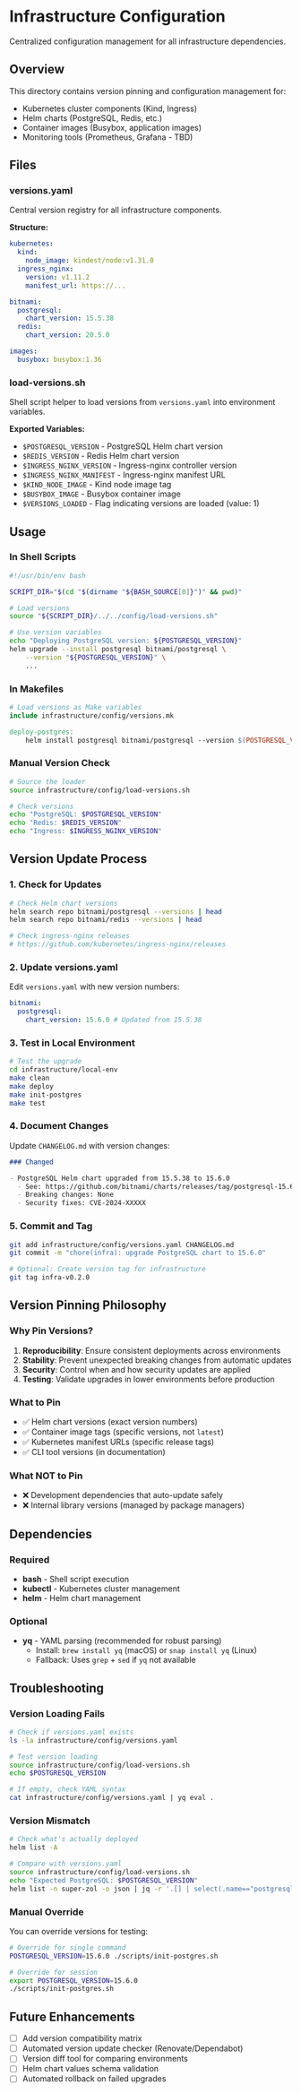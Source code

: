 # Infrastructure Configuration

Centralized configuration management for all infrastructure dependencies.

## Overview

This directory contains version pinning and configuration management for:

- Kubernetes cluster components (Kind, Ingress)
- Helm charts (PostgreSQL, Redis, etc.)
- Container images (Busybox, application images)
- Monitoring tools (Prometheus, Grafana - TBD)

## Files

### versions.yaml

Central version registry for all infrastructure components.

**Structure:**

```yaml
kubernetes:
  kind:
    node_image: kindest/node:v1.31.0
  ingress_nginx:
    version: v1.11.2
    manifest_url: https://...

bitnami:
  postgresql:
    chart_version: 15.5.38
  redis:
    chart_version: 20.5.0

images:
  busybox: busybox:1.36
```

### load-versions.sh

Shell script helper to load versions from `versions.yaml` into environment variables.

**Exported Variables:**

- `$POSTGRESQL_VERSION` - PostgreSQL Helm chart version
- `$REDIS_VERSION` - Redis Helm chart version
- `$INGRESS_NGINX_VERSION` - Ingress-nginx controller version
- `$INGRESS_NGINX_MANIFEST` - Ingress-nginx manifest URL
- `$KIND_NODE_IMAGE` - Kind node image tag
- `$BUSYBOX_IMAGE` - Busybox container image
- `$VERSIONS_LOADED` - Flag indicating versions are loaded (value: 1)

## Usage

### In Shell Scripts

```bash
#!/usr/bin/env bash

SCRIPT_DIR="$(cd "$(dirname "${BASH_SOURCE[0]}")" && pwd)"

# Load versions
source "${SCRIPT_DIR}/../../config/load-versions.sh"

# Use version variables
echo "Deploying PostgreSQL version: ${POSTGRESQL_VERSION}"
helm upgrade --install postgresql bitnami/postgresql \
    --version "${POSTGRESQL_VERSION}" \
    ...
```

### In Makefiles

```makefile
# Load versions as Make variables
include infrastructure/config/versions.mk

deploy-postgres:
	helm install postgresql bitnami/postgresql --version $(POSTGRESQL_VERSION)
```

### Manual Version Check

```bash
# Source the loader
source infrastructure/config/load-versions.sh

# Check versions
echo "PostgreSQL: $POSTGRESQL_VERSION"
echo "Redis: $REDIS_VERSION"
echo "Ingress: $INGRESS_NGINX_VERSION"
```

## Version Update Process

### 1. Check for Updates

```bash
# Check Helm chart versions
helm search repo bitnami/postgresql --versions | head
helm search repo bitnami/redis --versions | head

# Check ingress-nginx releases
# https://github.com/kubernetes/ingress-nginx/releases
```

### 2. Update versions.yaml

Edit `versions.yaml` with new version numbers:

```yaml
bitnami:
  postgresql:
    chart_version: 15.6.0 # Updated from 15.5.38
```

### 3. Test in Local Environment

```bash
# Test the upgrade
cd infrastructure/local-env
make clean
make deploy
make init-postgres
make test
```

### 4. Document Changes

Update `CHANGELOG.md` with version changes:

```markdown
### Changed

- PostgreSQL Helm chart upgraded from 15.5.38 to 15.6.0
  - See: https://github.com/bitnami/charts/releases/tag/postgresql-15.6.0
  - Breaking changes: None
  - Security fixes: CVE-2024-XXXXX
```

### 5. Commit and Tag

```bash
git add infrastructure/config/versions.yaml CHANGELOG.md
git commit -m "chore(infra): upgrade PostgreSQL chart to 15.6.0"

# Optional: Create version tag for infrastructure
git tag infra-v0.2.0
```

## Version Pinning Philosophy

### Why Pin Versions?

1. **Reproducibility**: Ensure consistent deployments across environments
2. **Stability**: Prevent unexpected breaking changes from automatic updates
3. **Security**: Control when and how security updates are applied
4. **Testing**: Validate upgrades in lower environments before production

### What to Pin

- ✅ Helm chart versions (exact version numbers)
- ✅ Container image tags (specific versions, not `latest`)
- ✅ Kubernetes manifest URLs (specific release tags)
- ✅ CLI tool versions (in documentation)

### What NOT to Pin

- ❌ Development dependencies that auto-update safely
- ❌ Internal library versions (managed by package managers)

## Dependencies

### Required

- **bash** - Shell script execution
- **kubectl** - Kubernetes cluster management
- **helm** - Helm chart management

### Optional

- **yq** - YAML parsing (recommended for robust parsing)
  - Install: `brew install yq` (macOS) or `snap install yq` (Linux)
  - Fallback: Uses `grep` + `sed` if `yq` not available

## Troubleshooting

### Version Loading Fails

```bash
# Check if versions.yaml exists
ls -la infrastructure/config/versions.yaml

# Test version loading
source infrastructure/config/load-versions.sh
echo $POSTGRESQL_VERSION

# If empty, check YAML syntax
cat infrastructure/config/versions.yaml | yq eval .
```

### Version Mismatch

```bash
# Check what's actually deployed
helm list -A

# Compare with versions.yaml
source infrastructure/config/load-versions.sh
echo "Expected PostgreSQL: $POSTGRESQL_VERSION"
helm list -n super-zol -o json | jq -r '.[] | select(.name=="postgresql") | .app_version'
```

### Manual Override

You can override versions for testing:

```bash
# Override for single command
POSTGRESQL_VERSION=15.6.0 ./scripts/init-postgres.sh

# Override for session
export POSTGRESQL_VERSION=15.6.0
./scripts/init-postgres.sh
```

## Future Enhancements

- [ ] Add version compatibility matrix
- [ ] Automated version update checker (Renovate/Dependabot)
- [ ] Version diff tool for comparing environments
- [ ] Helm chart values schema validation
- [ ] Automated rollback on failed upgrades
